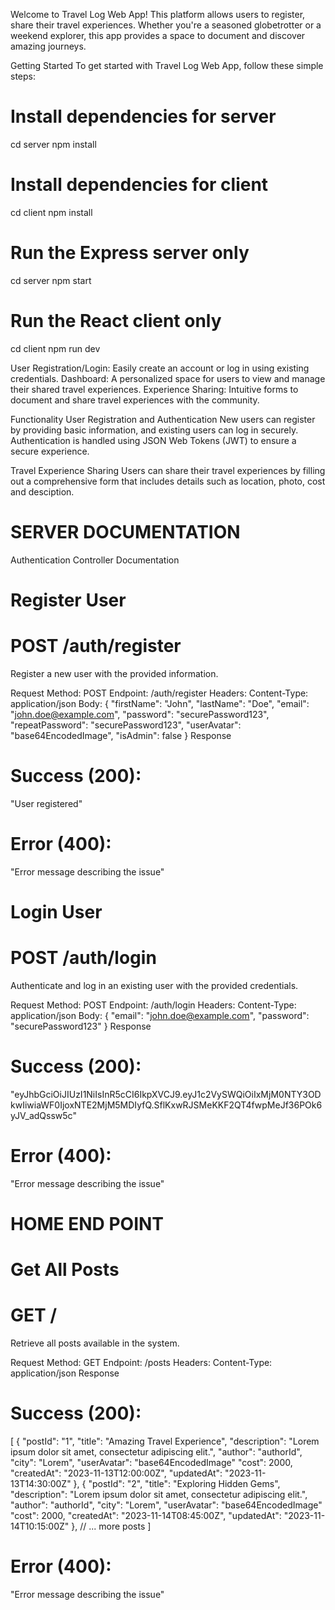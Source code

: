 Welcome to Travel Log Web App! This platform allows users to register, share their travel experiences. 
Whether you're a seasoned globetrotter or a weekend explorer, this app provides a space to document and discover amazing journeys.

Getting Started
To get started with Travel Log Web App, follow these simple steps:

# Install dependencies for server
cd server
npm install

# Install dependencies for client
cd client
npm install

# Run the Express server only
cd server
npm start

# Run the React client only
cd client
npm run dev

User Registration/Login: Easily create an account or log in using existing credentials.
Dashboard: A personalized space for users to view and manage their shared travel experiences.
Experience Sharing: Intuitive forms to document and share travel experiences with the community.

Functionality
User Registration and Authentication
New users can register by providing basic information, and existing users can log in securely. Authentication is handled using JSON Web Tokens (JWT) to ensure a secure experience.

Travel Experience Sharing
Users can share their travel experiences by filling out a comprehensive form that includes details such as location, photo, cost and desciption.

# SERVER DOCUMENTATION
Authentication Controller Documentation

# Register User
# POST /auth/register
Register a new user with the provided information.

Request
Method: POST
Endpoint: /auth/register
Headers:
Content-Type: application/json
Body:
{
  "firstName": "John",
  "lastName": "Doe",
  "email": "john.doe@example.com",
  "password": "securePassword123",
  "repeatPassword": "securePassword123",
  "userAvatar": "base64EncodedImage",
  "isAdmin": false
}
Response
# Success (200):
"User registered"
# Error (400):
"Error message describing the issue"

# Login User
# POST /auth/login
Authenticate and log in an existing user with the provided credentials.

Request
Method: POST
Endpoint: /auth/login
Headers:
Content-Type: application/json
Body:
{
  "email": "john.doe@example.com",
  "password": "securePassword123"
}
Response
# Success (200):
"eyJhbGciOiJIUzI1NiIsInR5cCI6IkpXVCJ9.eyJ1c2VySWQiOiIxMjM0NTY3ODkwIiwiaWF0IjoxNTE2MjM5MDIyfQ.SflKxwRJSMeKKF2QT4fwpMeJf36POk6yJV_adQssw5c"
# Error (400):
"Error message describing the issue"

# HOME END POINT
# Get All Posts
# GET /
Retrieve all posts available in the system.

Request
Method: GET
Endpoint: /posts
Headers:
Content-Type: application/json
Response
# Success (200):
[
  {
    "postId": "1",
    "title": "Amazing Travel Experience",
    "description": "Lorem ipsum dolor sit amet, consectetur adipiscing elit.",
    "author": "authorId",
     "city": "Lorem",
     "userAvatar": "base64EncodedImage"
     "cost": 2000,
    "createdAt": "2023-11-13T12:00:00Z",
    "updatedAt": "2023-11-13T14:30:00Z"
  },
  {
    "postId": "2",
    "title": "Exploring Hidden Gems",
    "description": "Lorem ipsum dolor sit amet, consectetur adipiscing elit.",
    "author": "authorId",
     "city": "Lorem",
     "userAvatar": "base64EncodedImage"
     "cost": 2000,
    "createdAt": "2023-11-14T08:45:00Z",
    "updatedAt": "2023-11-14T10:15:00Z"
  },
  // ... more posts
]

# Error (400):
"Error message describing the issue"

